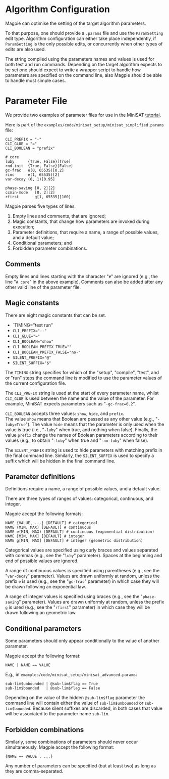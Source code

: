 # Algorithm Configuration

Magpie can optimise the setting of the target algorithm parameters.

To that purpose, one should provide a `.params` file and use the `ParamSetting` edit type.
Algorithm configuration can either take place independently, if `ParamSetting` is the only possible edits, or concurrently when other types of edits are also used.

The string compiled using the parameters names and values is used for both test and run commands.
Depending on the target algorithm expects to be set one should expect to write a wrapper script to handle how parameters are specified on the command line, also Magpie should be able to handle most simple cases.


# Parameter File

We provide two examples of parameter files for use in the MiniSAT [tutorial](tutorial.md).

Here is part of the `examples/code/minisat_setup/minisat_simplified.params` file:

    CLI_PREFIX = "-"
    CLI_GLUE = "="
    CLI_BOOLEAN = "prefix"

    # core
    luby      {True, False}[True]
    rnd-init  {True, False}[False]
    gc-frac   e(0, 65535)[0.2]
    rinc      e(1, 65535)[2]
    var-decay (0, 1)[0.95]

    phase-saving [0, 2][2]
    ccmin-mode   [0, 2][2]
    rfirst       g[1, 65535][100]


Magpie parses five types of lines.

1. Empty lines and comments, that are ignored;
2. Magic constants, that change how parameters are invoked during execution;
3. Parameter definitions, that require a name, a range of possible values, and a default value;
4. Conditional parameters; and
5. Forbidden parameter combinations.

## Comments

Empty lines and lines starting with the character "`#`" are ignored (e.g., the line "`# core`" in the above example).
Comments can also be added after any other valid line of the parameter file.

## Magic constants

There are eight magic constants that can be set.

- `TIMING="test run"
- `CLI_PREFIX="--"`
- `CLI_GLUE="="`
- `CLI_BOOLEAN="show"`
- `CLI_BOOLEAN_PREFIX_TRUE=""`
- `CLI_BOOLEAN_PREFIX_FALSE="no-"`
- `SILENT_PREFIX="@"`
- `SILENT_SUFFIX="$"`

The `TIMING` string specifies for which of the "setup", "compile", "test", and or "run" steps the command line is modified to use the parameter values of the current configuration file.

The `CLI_PREFIX` string is used at the start of every parameter name, whilst `CLI_GLUE` is used between the name and the value of the parameter.
For example, MiniSAT expects parameters such as "`-gc-frac=0.2`".

`CLI_BOOLEAN` accepts three values: `show`, `hide`, and `prefix`.  
The value `show` means that Boolean are passed as any other value (e.g., "`-luby=True`").
The value `hide` means that the parameter is only used when the value is true (i.e., "`-luby`" when true, and nothing when false).
Finally, the value `prefix` change the names of Boolean parameters according to their values (e.g., to obtain "`-luby`" when true and "`-no-luby`" when false).

The `SILENT_PREFIX` string is used to hide parameters with matching prefix in the final command line.
Similarly, the `SILENT_SUFFIX` is used to specify a suffix which will be hidden in the final command line.

## Parameter definitions

Definitions require a name, a range of possible values, and a default value.

There are three types of ranges of values: categorical, continuous, and integer.

Magpie accept the following formats:

    NAME {VALUE, ...} [DEFAULT] # categorical
    NAME (MIN, MAX) [DEFAULT] # continuous
    NAME e(MIN, MAX) [DEFAULT] # continuous (exponential distribution)
    NAME [MIN, MAX] [DEFAULT] # integer
    NAME g[MIN, MAX] [DEFAULT] # integer (geometric distribution)


Categorical values are specified using curly braces and values separated with commas (e.g., see the "`luby`" parameter).
Spaces at the beginning and end of possible values are ignored.

A range of continuous values is specified using parentheses (e.g., see the "`var-decay`" parameter).
Values are drawn uniformly at random, unless the prefix `e` is used (e.g., see the "`gc-frac`" parameter) in which case they will be drawn following an exponential law.

A range of integer values is specified using braces (e.g., see the "`phase-saving`" parameter).
Values are drawn uniformly at random, unless the prefix `g` is used (e.g., see the "`rfirst`" parameter) in which case they will be drawn following an geometric law.

## Conditional parameters

Some parameters should only appear conditionally to the value of another parameter.

Magpie accept the following format:

    NAME | NAME == VALUE

E.g., in `examples/code/minisat_setup/minisat_advanced.params`:

    sub-lim$unbounded | @sub-lim$flag == True
    sub-lim$bounded   | @sub-lim$flag == False

Depending on the value of the hidden `@sub-lim$flag` parameter the command line will contain either the value of `sub-lim$unbounded` or `sub-lim$bounded`.
Because silent suffixes are discarded, in both cases that value will be associated to the parameter name `sub-lim`.

## Forbidden combinations

Similarly, some combinations of parameters should never occur simultaneously.
Magpie accept the following format:

    {NAME == VALUE , ...}

Any number of parameters can be specified (but at least two) as long as they are comma-separated.
